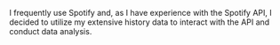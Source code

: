 I frequently use Spotify and, as I have experience with the Spotify API, I decided to utilize my extensive history data to interact with the API and conduct data analysis.
